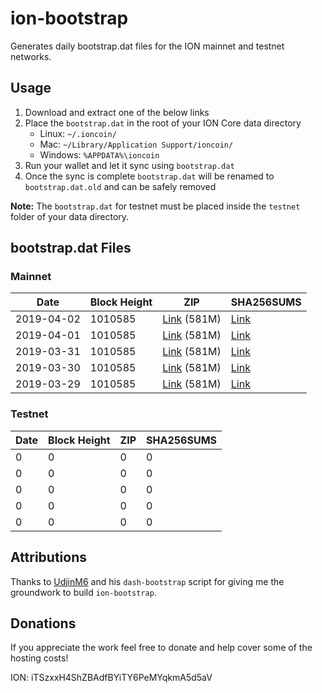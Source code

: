 # ion-bootstrap

Generates daily bootstrap.dat files for the ION mainnet and testnet networks.

## Usage

1. Download and extract one of the below links
2. Place the `bootstrap.dat` in the root of your ION Core data directory
    - Linux: `~/.ioncoin/`
    - Mac: `~/Library/Application Support/ioncoin/`
    - Windows: `%APPDATA%\ioncoin`
3. Run your wallet and let it sync using `bootstrap.dat`
4. Once the sync is complete `bootstrap.dat` will be renamed to `bootstrap.dat.old` and can be safely removed

**Note:** The `bootstrap.dat` for testnet must be placed inside the `testnet` folder of your data directory.

## bootstrap.dat Files

### Mainnet

|    Date    | Block Height | ZIP | SHA256SUMS |
| ---------- | ------------ | --- | ---------- |
| 2019-04-02 | 1010585 | [Link](https://s3-ap-southeast-2.amazonaws.com/ion-bootstrap/mainnet/2019-04-02/bootstrap.dat.zip) (581M) | [Link](https://s3-ap-southeast-2.amazonaws.com/ion-bootstrap/mainnet/2019-04-02/SHA256SUMS) |
| 2019-04-01 | 1010585 | [Link](https://s3-ap-southeast-2.amazonaws.com/ion-bootstrap/mainnet/2019-04-01/bootstrap.dat.zip) (581M) | [Link](https://s3-ap-southeast-2.amazonaws.com/ion-bootstrap/mainnet/2019-04-01/SHA256SUMS) |
| 2019-03-31 | 1010585 | [Link](https://s3-ap-southeast-2.amazonaws.com/ion-bootstrap/mainnet/2019-03-31/bootstrap.dat.zip) (581M) | [Link](https://s3-ap-southeast-2.amazonaws.com/ion-bootstrap/mainnet/2019-03-31/SHA256SUMS) |
| 2019-03-30 | 1010585 | [Link](https://s3-ap-southeast-2.amazonaws.com/ion-bootstrap/mainnet/2019-03-30/bootstrap.dat.zip) (581M) | [Link](https://s3-ap-southeast-2.amazonaws.com/ion-bootstrap/mainnet/2019-03-30/SHA256SUMS) |
| 2019-03-29 | 1010585 | [Link](https://s3-ap-southeast-2.amazonaws.com/ion-bootstrap/mainnet/2019-03-29/bootstrap.dat.zip) (581M) | [Link](https://s3-ap-southeast-2.amazonaws.com/ion-bootstrap/mainnet/2019-03-29/SHA256SUMS) |

### Testnet

|    Date    | Block Height | ZIP | SHA256SUMS |
| ---------- | ------------ | --- | ---------- |
| 0 | 0 | 0 | 0 |
| 0 | 0 | 0 | 0 |
| 0 | 0 | 0 | 0 |
| 0 | 0 | 0 | 0 |
| 0 | 0 | 0 | 0 |

## Attributions

Thanks to [UdjinM6](https://github.com/UdjinM6) and his `dash-bootstrap` script
for giving me the groundwork to build `ion-bootstrap`.

## Donations

If you appreciate the work feel free to donate and help cover some of the
hosting costs!

ION: iTSzxxH4ShZBAdfBYiTY6PeMYqkmA5d5aV
